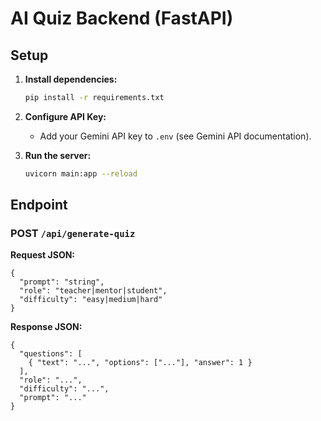 # AI Quiz Backend (FastAPI)

## Setup

1. **Install dependencies:**
   ```bash
   pip install -r requirements.txt
   ```

2. **Configure API Key:**
   - Add your Gemini API key to `.env` (see Gemini API documentation).

3. **Run the server:**
   ```bash
   uvicorn main:app --reload
   ```

## Endpoint

### POST `/api/generate-quiz`
**Request JSON:**
```
{
  "prompt": "string",
  "role": "teacher|mentor|student",
  "difficulty": "easy|medium|hard"
}
```
**Response JSON:**
```
{
  "questions": [
    { "text": "...", "options": ["..."], "answer": 1 }
  ],
  "role": "...",
  "difficulty": "...",
  "prompt": "..."
}
```
